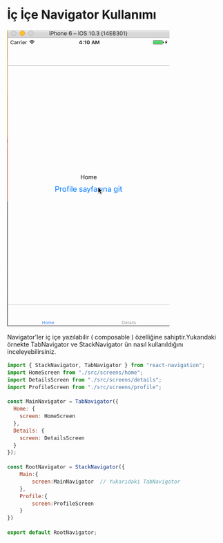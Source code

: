 # İç İçe Navigator Kullanımı

![](../.gitbook/assets/nestingnavigators.gif)

Navigator'ler iç içe yazılabilir \( composable \) özelliğine sahiptir.Yukarıdaki örnekte TabNavigator ve StackNavigator ün nasıl kullanıldığını inceleyebilirsiniz.

```jsx
import { StackNavigator, TabNavigator } from "react-navigation";
import HomeScreen from "./src/screens/home";
import DetailsScreen from "./src/screens/details";
import ProfileScreen from "./src/screens/profile";

const MainNavigator = TabNavigator({
  Home: {
    screen: HomeScreen
  },
  Details: {
    screen: DetailsScreen
  }
});

const RootNavigator = StackNavigator({
    Main:{
        screen:MainNavigator  // Yukarıdaki TabNavigator 
    },
    Profile:{
        screen:ProfileScreen
    }
})

export default RootNavigator;
```

